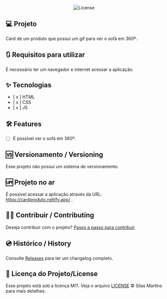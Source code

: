 <p align="center">
  <img alt="License" src="https://img.shields.io/github/license/silasfmartins/card-de-produto">
</p>


## 💻 Projeto
Card de um produto que possui um gif para ver o sofá em 360º.

## 🔃 Requisitos para utilizar

É necessário ter um navegador e internet acessar a aplicação.

## ✨ Tecnologias

-   [ x ] HTML
-   [ x ] CSS
-   [ x ] JS

## :hammer_and_wrench: Features 

-   [ ] É possível ver o sofá em 360º.

## 🆚 Versionamento / Versioning

Esse projeto não possui um sistema de versionamento.

## 🆙 Projeto no ar

É possível acessar a aplicação através da URL: https://cardproduto.netlify.app/ .

## 👨‍💻 Contribuir / Contributing

Deseja contribuir com o projeto? [Passo a passo para contribuir](https://github.com/silasfmartins/card-de-produto/blob/master/Contributing.md)

## 💿 Histórico / History

Consulte [Releases](https://github.com/silasfmartins/card-de-produto/releases) para ter um changelog completo.

## 📄 Licença do Projeto/License

Esse projeto está sob a licença MIT. Veja o arquivo [LICENSE](https://github.com/silasfmartins/card-de-produto/blob/main/LICENSE) © Silas Martins para mais detalhes.

<br />
